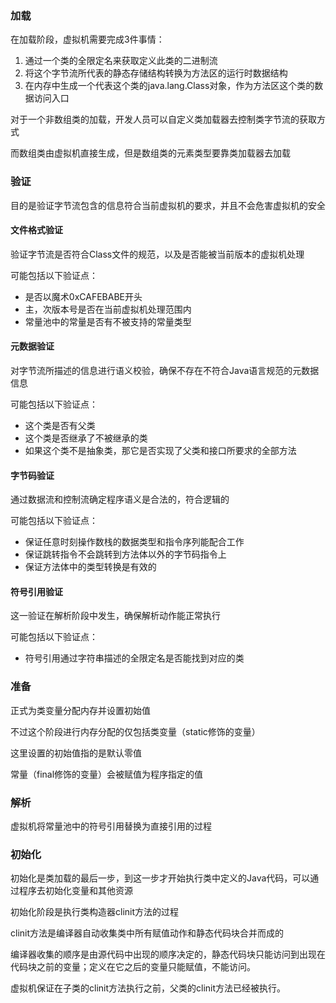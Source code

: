 ### 加载
在加载阶段，虚拟机需要完成3件事情：
1. 通过一个类的全限定名来获取定义此类的二进制流
2. 将这个字节流所代表的静态存储结构转换为方法区的运行时数据结构
3. 在内存中生成一个代表这个类的java.lang.Class对象，作为方法区这个类的数据访问入口

对于一个非数组类的加载，开发人员可以自定义类加载器去控制类字节流的获取方式

而数组类由虚拟机直接生成，但是数组类的元素类型要靠类加载器去加载

### 验证
目的是验证字节流包含的信息符合当前虚拟机的要求，并且不会危害虚拟机的安全

#### 文件格式验证
验证字节流是否符合Class文件的规范，以及是否能被当前版本的虚拟机处理

可能包括以下验证点：
* 是否以魔术0xCAFEBABE开头
* 主，次版本号是否在当前虚拟机处理范围内
* 常量池中的常量是否有不被支持的常量类型

#### 元数据验证
对字节流所描述的信息进行语义校验，确保不存在不符合Java语言规范的元数据信息

可能包括以下验证点：
* 这个类是否有父类
* 这个类是否继承了不被继承的类
* 如果这个类不是抽象类，那它是否实现了父类和接口所要求的全部方法

#### 字节码验证
通过数据流和控制流确定程序语义是合法的，符合逻辑的

可能包括以下验证点：
* 保证任意时刻操作数栈的数据类型和指令序列能配合工作
* 保证跳转指令不会跳转到方法体以外的字节码指令上
* 保证方法体中的类型转换是有效的

#### 符号引用验证
这一验证在解析阶段中发生，确保解析动作能正常执行

可能包括以下验证点：
* 符号引用通过字符串描述的全限定名是否能找到对应的类

### 准备
正式为类变量分配内存并设置初始值

不过这个阶段进行内存分配的仅包括类变量（static修饰的变量）

这里设置的初始值指的是默认零值

常量（final修饰的变量）会被赋值为程序指定的值

### 解析
虚拟机将常量池中的符号引用替换为直接引用的过程

### 初始化
初始化是类加载的最后一步，到这一步才开始执行类中定义的Java代码，可以通过程序去初始化变量和其他资源

初始化阶段是执行类构造器clinit方法的过程

clinit方法是编译器自动收集类中所有赋值动作和静态代码块合并而成的

编译器收集的顺序是由源代码中出现的顺序决定的，静态代码块只能访问到出现在代码块之前的变量；定义在它之后的变量只能赋值，不能访问。

虚拟机保证在子类的clinit方法执行之前，父类的clinit方法已经被执行。